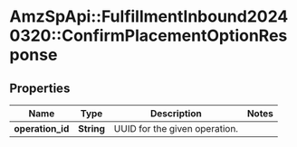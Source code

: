 # AmzSpApi::FulfillmentInbound20240320::ConfirmPlacementOptionResponse

## Properties
Name | Type | Description | Notes
------------ | ------------- | ------------- | -------------
**operation_id** | **String** | UUID for the given operation. | 


